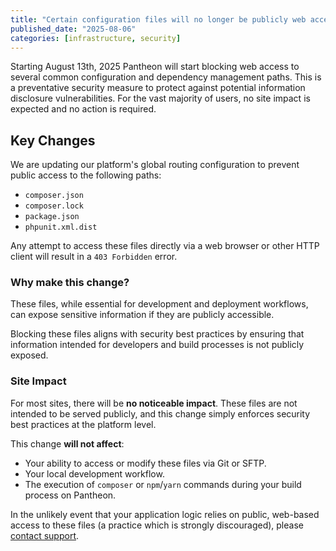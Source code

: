 ```yaml
---
title: "Certain configuration files will no longer be publicly web accessible starting August 13th"
published_date: "2025-08-06"
categories: [infrastructure, security]
---
```

Starting August 13th, 2025 Pantheon will start blocking web access to several common configuration and dependency management paths. This is a preventative security measure to protect against potential information disclosure vulnerabilities. For the vast majority of users, no site impact is expected and no action is required.

## Key Changes

We are updating our platform's global routing configuration to prevent public access to the following paths:

* `composer.json`
* `composer.lock`
* `package.json`
* `phpunit.xml.dist`

Any attempt to access these files directly via a web browser or other HTTP client will result in a `403 Forbidden` error.

### Why make this change? 

These files, while essential for development and deployment workflows, can expose sensitive information if they are publicly accessible.

Blocking these files aligns with security best practices by ensuring that information intended for developers and build processes is not publicly exposed.

### Site Impact

For most sites, there will be **no noticeable impact**. These files are not intended to be served publicly, and this change simply enforces security best practices at the platform level.

This change **will not affect**:

* Your ability to access or modify these files via Git or SFTP.
* Your local development workflow.
* The execution of `composer` or `npm`/`yarn` commands during your build process on Pantheon.

In the unlikely event that your application logic relies on public, web-based access to these files (a practice which is strongly discouraged), please [contact support](/guides/support/contact-support).
